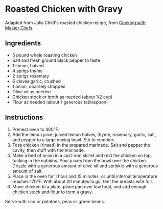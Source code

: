 # Roasted Chicken with Gravy

Adapted from Julia Child's roasted chicken recipe, from [Cooking with Master Chefs](http://www.amazon.com/gp/product/0679748296).

## Ingredients

- 5 pound whole roasting chicken
- Salt and fresh ground black pepper to taste
- 1 lemon, halved
- 4 sprigs thyme
- 2 sprigs rosemary
- 6 cloves garlic, crushed
- 1 onion, coarsely chopped
- Olive oil as needed
- Chicken stock or broth as needed (about 1/2 cup)
- Flour as needed (about 1 generous tablespoon)

## Instructions

1. Preheat oven to 400&deg;F.
2. Add the lemon juice, juiced lemon halves, thyme, rosemary, garlic, salt, and pepper to a large mixing bowl. Stir to combine.
3. Toss chicken (rinsed) in the prepared marinade. Salt and pepper the cavity, then stuff with the marinade.
4. Make a bed of onion in a cast-iron skillet and rest the chicken on top, tucking in the nubbins. Pour juices from the bowl over the chicken. Drizzle with a generous amount of olive oil and sprinkle with a generous amount of salt.
5. Place in the oven for 1 hour and 15 minutes, or until internal temperature reaches 170&deg;F. With about 20 minutes to go, tent the breasts with foil.
6. Move chicken to a plate, place pan over low heat, and add enough chicken stock and flour to form a gravy.

Serve with rice or potatoes, peas or green beans.
